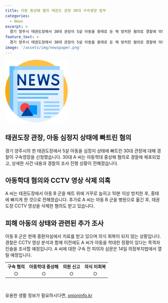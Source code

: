 ```yaml
---
title: 아동 중상해 혐의 태권도 관장 30대 구속영장 발부
categories:
  - News
excerpt: >
  경기 양주시 태권도장에서 30대 관장이 5살 아동을 중태로 둔 채 방치한 혐의로 경찰에 의해 구속영장이 신청되었습니다. 관장은 아동을 사고 후 의원으로 이송한 뒤 CCTV 영상까지 삭제한 것으로 확인됐으며, 이전에도 아동을 학대한 증언이 있어 추가 범행 가능성을 조사 중입니다. B 군은 아직 의식회복을 못하고 중환자실에서 치료받고 있으며, A 씨는 장난으로 그랬다며 혐의를 부인 중입니다. A 씨의 심문은 14일에 예정돼 있습니다. (사진=경기북부경찰청 제공)
feature_text: >
  경기 양주시 태권도장에서 30대 관장이 5살 아동을 중태로 둔 채 방치한 혐의로 경찰에 의해 구속영장이 신청되었습니다. 관장은 아동을 사고 후 의원으로 이송한 뒤 CCTV 영상까지 삭제한 것으로 확인됐으며, 이전에도 아동을 학대한 증언이 있어 추가 범행 가능성을 조사 중입니다. B 군은 아직 의식회복을 못하고 중환자실에서 치료받고 있으며, A 씨는 장난으로 그랬다며 혐의를 부인 중입니다. A 씨의 심문은 14일에 예정돼 있습니다. (사진=경기북부경찰청 제공)
image: '/assets/img/newspaper.png'
---
```


<p><img src="/assets/img/newspaper.png" alt="kimp 속보" /></p>

<h2 data-ke-size="size26">태권도장 관장, 아동 심정지 상태에 빠트린 혐의</h2>

<p data-ke-size="size16">경기 양주시의 한 태권도장에서 5살 아동을 심정지 상태에 빠트린 30대 관장에 대해 경찰이 구속영장을 신청했습니다. 30대 A 씨는 아동학대 중상해 혐의로 경찰에 체포되었고, 상세한 사건 내용과 경찰의 조사 진행 상황이 전해졌습니다. </p>

<h2 data-ke-size="size26">아동학대 혐의와 CCTV 영상 삭제 의혹</h2>

<p data-ke-size="size16">A 씨는 태권도장에서 아동 B 군을 매트 위에 거꾸로 눕히고 10분 이상 방치한 후, 중태에 빠지게 한 것으로 전해졌습니다. 추가로 A 씨는 아동 B 군을 병원으로 옮긴 후, 태권도장 CCTV 영상을 삭제한 혐의도 받고 있습니다. </p>

<h2 data-ke-size="size26">피해 아동의 상태와 관련된 추가 조사</h2>

<p data-ke-size="size16">아동 B 군은 현재 중환자실에서 치료를 받고 있으며 의식 회복이 되지 않는 상황입니다. 경찰은 CCTV 영상 분석과 함께 이전에도 A 씨가 아동을 학대한 정황이 있다는 목격자 진술을 조사할 예정입니다. A 씨에 대한 구속 전 피의자 심문은 14일 의정부지법에서 열릴 예정입니다. </p>

<table>
  <tbody>
    <tr>
      <td style="text-align: center; height: 17px;"><b>구속 혐의</b></td>
      <td style="text-align: center; height: 17px;"><b>아동학대 중상해</b></td>
      <td style="text-align: center; height: 17px;"><b>의원 신고</b></td>
      <td style="text-align: center; height: 17px;"><b>의식 미회복</b></td>
    </tr>
    <tr>
      <td style="text-align: center; height: 17px;">○</td>
      <td style="text-align: center; height: 17px;">○</td>
      <td style="text-align: center; height: 17px;">○</td>
      <td style="text-align: center; height: 17px;">○</td>
    </tr>
  </tbody>
</table>

<p data-ke-size="size16">&nbsp;</p>
유용한 생활 정보가 필요하시다면, <a href="https://onioninfo.kr" rel="dofollow">onioninfo.kr</a>


